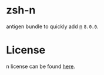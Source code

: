 # zsh-n

antigen bundle to quickly add [n](https://github.com/tj/n) `8.0.0`.

# License

n license can be found [here](https://github.com/tj/n/blob/master/LICENSE).
